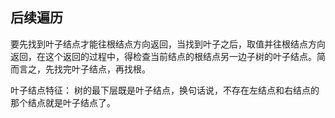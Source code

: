 ## 后续遍历

要先找到叶子结点才能往根结点方向返回，当找到叶子之后，取值并往根结点方向返回，在这个返回的过程中，得检查当前结点的根结点另一边子树的叶子结点。简而言之，先找完叶子结点，再找根。

叶子结点特征：
树的最下层既是叶子结点，换句话说，不存在左结点和右结点的那个结点就是叶子结点了。